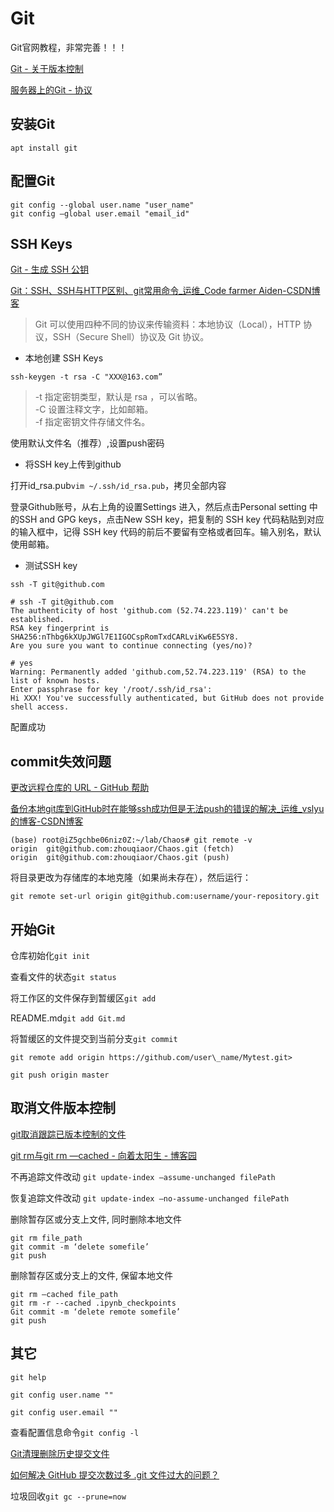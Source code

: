 # Git

Git官网教程，非常完善！！！

[Git - 关于版本控制](https://git-scm.com/book/zh/v2/%E8%B5%B7%E6%AD%A5-%E5%85%B3%E4%BA%8E%E7%89%88%E6%9C%AC%E6%8E%A7%E5%88%B6)

[服务器上的Git - 协议](https://git-scm.com/book/zh/v2/%E6%9C%8D%E5%8A%A1%E5%99%A8%E4%B8%8A%E7%9A%84-Git-%E5%8D%8F%E8%AE%AE)

## 安装Git
```shell
apt install git
```

## 配置Git
```
git config --global user.name "user_name"
git config —global user.email "email_id"
```

## SSH Keys

[Git - 生成 SSH 公钥](https://git-scm.com/book/zh/v2/%E6%9C%8D%E5%8A%A1%E5%99%A8%E4%B8%8A%E7%9A%84-Git-%E7%94%9F%E6%88%90-SSH-%E5%85%AC%E9%92%A5)

[Git：SSH、SSH与HTTP区别、git常用命令_运维_Code farmer Aiden-CSDN博客](https://blog.csdn.net/liuxiaodong400/article/details/81221834)

> Git 可以使用四种不同的协议来传输资料：本地协议（Local），HTTP 协议，SSH（Secure Shell）协议及 Git 协议。    

* 本地创建 SSH Keys

```
ssh-keygen -t rsa -C "XXX@163.com”
```

> -t 指定密钥类型，默认是 rsa ，可以省略。    
-C 设置注释文字，比如邮箱。  
-f 指定密钥文件存储文件名。  


使用默认文件名（推荐）,设置push密码

* 将SSH key上传到github

打开id_rsa.pub`vim ~/.ssh/id_rsa.pub`，拷贝全部内容

登录Github账号，从右上角的设置Settings 进入，然后点击Personal setting 中的SSH and GPG keys，点击New SSH key，把复制的 SSH key 代码粘贴到对应的输入框中，记得 SSH key 代码的前后不要留有空格或者回车。输入别名，默认使用邮箱。

* 测试SSH key

```
ssh -T git@github.com
```


```
# ssh -T git@github.com
The authenticity of host 'github.com (52.74.223.119)' can't be established.
RSA key fingerprint is SHA256:nThbg6kXUpJWGl7E1IGOCspRomTxdCARLviKw6E5SY8.
Are you sure you want to continue connecting (yes/no)? 

# yes
Warning: Permanently added 'github.com,52.74.223.119' (RSA) to the list of known hosts.
Enter passphrase for key '/root/.ssh/id_rsa': 
Hi XXX! You've successfully authenticated, but GitHub does not provide shell access.
```

配置成功

## commit失效问题

[更改远程仓库的 URL - GitHub 帮助](https://help.github.com/cn/github/using-git/changing-a-remotes-url)

[备份本地git库到GitHub时在能够ssh成功但是无法push的错误的解决_运维_vslyu的博客-CSDN博客](https://blog.csdn.net/vslyu/article/details/80356939)

```
(base) root@iZ5gchbe06niz0Z:~/lab/Chaos# git remote -v
origin  git@github.com:zhouqiaor/Chaos.git (fetch)
origin  git@github.com:zhouqiaor/Chaos.git (push)
```

将目录更改为存储库的本地克隆（如果尚未存在），然后运行：
```
git remote set-url origin git@github.com:username/your-repository.git
```




## 开始Git
仓库初始化`git init`

查看文件的状态`git status`

将工作区的文件保存到暂缓区`git add`

README.md`git add Git.md`

将暂缓区的文件提交到当前分支`git commit`

`git remote add origin https://github.com/user\_name/Mytest.git>`

`git push origin master`

## 取消文件版本控制

[git取消跟踪已版本控制的文件](https://www.cnblogs.com/xxoome/p/9186155.html)

[git rm与git rm —cached - 向着太阳生 - 博客园](https://www.cnblogs.com/toward-the-sun/p/6599656.html)

不再追踪文件改动 `git update-index —assume-unchanged filePath`

恢复追踪文件改动 `git update-index —no-assume-unchanged filePath`

删除暂存区或分支上文件, 同时删除本地文件
```git
git rm file_path
git commit -m ‘delete somefile’
git push
```

删除暂存区或分支上的文件, 保留本地文件
```git
git rm —cached file_path
git rm -r --cached .ipynb_checkpoints
Git commit -m ‘delete remote somefile’
git push
```

## 其它
`git help`

`git config user.name ""`

`git config user.email ""`

查看配置信息命令`git config -l`

[Git清理删除历史提交文件](https://www.jianshu.com/p/7ace3767986a)

[如何解决 GitHub 提交次数过多 .git 文件过大的问题？](https://www.zhihu.com/question/29769130)

垃圾回收`git gc --prune=now`